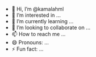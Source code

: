 - 👋 Hi, I’m @kamalahml
- 👀 I’m interested in ...
- 🌱 I’m currently learning ...
- 💞️ I’m looking to collaborate on ...
- 📫 How to reach me ...
- 😄 Pronouns: ...
- ⚡ Fun fact: ...

<!---
kamalahml/kamalahml is a ✨ special ✨ repository because its `README.md` (this file) appears on your GitHub profile.
You can click the Preview link to take a look at your changes.
--->
